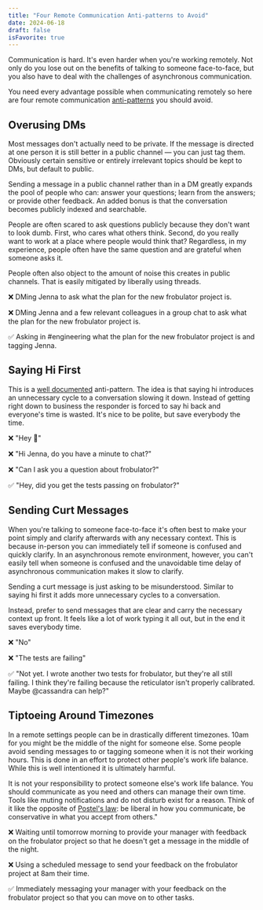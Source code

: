 ```yaml
---
title: "Four Remote Communication Anti-patterns to Avoid"
date: 2024-06-18
draft: false
isFavorite: true
---
```


Communication is hard. It's even harder when you're working remotely. Not only do you lose out on the benefits of talking to someone face-to-face, but you also have to deal with the challenges of asynchronous communication.

You need every advantage possible when communicating remotely so here are four remote communication [anti-patterns](https://en.wikipedia.org/wiki/Anti-pattern) you should avoid.

## Overusing DMs

Most messages don't actually need to be private. If the message is directed at one person it is still better in a public channel — you can just tag them. Obviously certain sensitive or entirely irrelevant topics should be kept to DMs, but default to public.

Sending a message in a public channel rather than in a DM greatly expands the pool of people who can: answer your questions; learn from the answers; or provide other feedback. An added bonus is that the conversation becomes publicly indexed and searchable.

People are often scared to ask questions publicly because they don't want to look dumb. First, who cares what others think. Second, do you really want to work at a place where people would think that? Regardless, in my experience, people often have the same question and are grateful when someone asks it.

People often also object to the amount of noise this creates in public channels. That is easily mitigated by liberally using threads.

❌ DMing Jenna to ask what the plan for the new frobulator project is.

❌ DMing Jenna and a few relevant colleagues in a group chat to ask what the plan for the new frobulator project is.

✅ Asking in #engineering what the plan for the new frobulator project is and tagging Jenna.

## Saying Hi First

This is a [well documented](https://nohello.net/en/) anti-pattern. The idea is that saying hi introduces an unnecessary cycle to a conversation slowing it down. Instead of getting right down to business the responder is forced to say hi back and everyone's time is wasted. It's nice to be polite, but save everybody the time.

❌ "Hey 👋"

❌ "Hi Jenna, do you have a minute to chat?"

❌ "Can I ask you a question about frobulator?"

✅ "Hey, did you get the tests passing on frobulator?"

## Sending Curt Messages

When you're talking to someone face-to-face it's often best to make your point simply and clarify afterwards with any necessary context. This is because in-person you can immediately tell if someone is confused and quickly clarify. In an asynchronous remote environment, however, you can't easily tell when someone is confused and the unavoidable time delay of asynchronous communication makes it slow to clarify.

Sending a curt message is just asking to be misunderstood. Similar to saying hi first it adds more unnecessary cycles to a conversation.

Instead, prefer to send messages that are clear and carry the necessary context up front. It feels like a lot of work typing it all out, but in the end it saves everybody time.

❌ "No"

❌ "The tests are failing"

✅ "Not yet. I wrote another two tests for frobulator, but they're all still failing. I think they're failing because the reticulator isn't properly calibrated. Maybe @cassandra can help?"

## Tiptoeing Around Timezones

In a remote settings people can be in drastically different timezones. 10am for you might be the middle of the night for someone else. Some people avoid sending messages to or tagging someone when it is not their working hours. This is done in an effort to protect other people's work life balance. While this is well intentioned it is ultimately harmful.

It is not your responsibility to protect someone else's work life balance. You should communicate as you need and others can manage their own time. Tools like muting notifications and do not disturb exist for a reason. Think of it like the opposite of [Postel's law](https://en.wikipedia.org/wiki/Robustness_principle): be liberal in how you communicate, be conservative in what you accept from others."

❌ Waiting until tomorrow morning to provide your manager with feedback on the frobulator project so that he doesn't get a message in the middle of the night.

❌ Using a scheduled message to send your feedback on the frobulator project at 8am their time.

✅ Immediately messaging your manager with your feedback on the frobulator project so that you can move on to other tasks.
